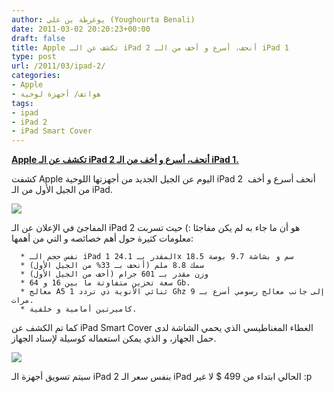 ```yaml
---
author: يوغرطة بن علي (Youghourta Benali)
date: 2011-03-02 20:20:23+00:00
draft: false
title: Apple تكشف عن الـ iPad 2 أنحف، أسرع و أخف من الـ iPad 1
type: post
url: /2011/03/ipad-2/
categories:
- Apple
- هواتف/ أجهزة لوحية
tags:
- ipad
- iPad 2
- iPad Smart Cover
---
```


[**Apple تكشف عن الـ iPad 2 أنحف، أسرع و أخف من الـ iPad 1.**](http://www.it-scoop.com/2011/03/ipad-2/)


كشفت Apple اليوم عن الجيل الجديد من أجهزتها اللوحية iPad 2  أنحف أسرع و أخف من الجيل الأول من الـ iPad.

[![](http://www.blogcdn.com/www.engadget.com/media/2011/03/11x03028b234ipad2.jpg )
](http://www.it-scoop.com/2011/03/ipad-2/)

المفاجئ في الإعلان عن الـ iPad 2 هو أن ما جاء به لم يكن مفاجئا :) حيث تسربت معلومات كثيرة حول أهم خصائصه و التي من أهمها:



	  * نفس حجم الـ iPad 1 المقدر بـ 24.1x 18.5 سم و بشاشة 9.7 بوصة
	  * سمك 8.8 ملم (أنحف بـ 33% من الجيل الأول)
	  * وزن مقدر بـ 601 جرام (أخف من الجيل الأول)
	  * سعة تخزين متفاوتة ما بين 16 و 64 Gb.
	  * معالج A5 ثنائي الأنوية ذي تردد 1 Ghz إلى جانب معالج رسومي أسرع بـ 9 مرات.
	  * كاميرتين أمامية و خلفية.

كما تم الكشف عن iPad Smart Cover الغطاء المغناطيسي الذي يحمي الشاشة لدى حمل الجهاز، و الذي يمكن استعماله كوسيلة لإسناد الجهاز.

[![](http://www.it-scoop.com/wp-content/uploads/2011/03/smart-cover-ipad.png)
](http://www.it-scoop.com/2011/03/ipad-2/)

سيتم تسويق أجهزة الـ iPad 2 بنفس سعر الـ iPad الحالي ابتداء من 499 $ لا غير :p




